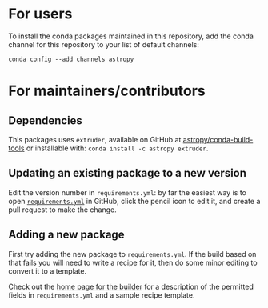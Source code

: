 # For users

To install the conda packages maintained in this repository, add the conda channel for this repository to your list of default channels:

```
conda config --add channels astropy
```

# For maintainers/contributors

## Dependencies

This packages uses `extruder`, available on GitHub at
[astropy/conda-build-tools](https://github.com/astropy/conda-build-tools) or installable
with: `conda install -c astropy extruder`.

## Updating an existing package to a new version

Edit the version number in `requirements.yml`: by far the easiest way is to
open [`requirements.yml`](requirements.yml) in GitHub, click the pencil icon
to edit it, and create a pull request to make the change.

## Adding a new package

First try adding the new package to `requirements.yml`. If the build based on
that fails you will need to write a recipe for it, then do some minor editing
to convert it to a template.

Check out the
[home page for the builder](https://github.com/astropy/conda-build-tools)
for a description of the permitted fields in `requirements.yml` and a sample recipe template.


